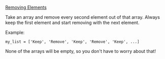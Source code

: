 [Removing Elements](https://www.codewars.com/kata/removing-elements)

Take an array and remove every second element out of that array. Always keep the first element and start removing with the next element.

Example:

    my_list = ['Keep', 'Remove', 'Keep', 'Remove', 'Keep', ...]

None of the arrays will be empty, so you don't have to worry about that!

